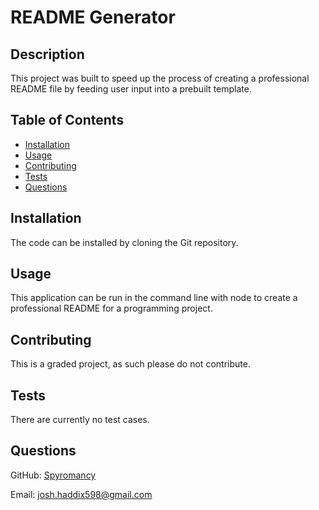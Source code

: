 # README Generator

## Description

This project was built to speed up the process of creating a professional README file by feeding user input into a prebuilt template.

## Table of Contents 

- [Installation](#installation)
- [Usage](#usage)
- [Contributing](#contributing)
- [Tests](#tests)
- [Questions](#questions) 

## Installation

The code can be installed by cloning the Git repository.

## Usage

This application can be run in the command line with node to create a professional README for a programming project.
    
## Contributing

This is a graded project, as such please do not contribute.

## Tests

There are currently no test cases.

## Questions

GitHub: [Spyromancy](https://github.com/Spyromancy)

Email: <josh.haddix598@gmail.com>

